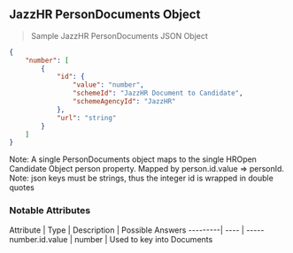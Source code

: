 ## JazzHR PersonDocuments Object

> Sample JazzHR PersonDocuments JSON Object

```json
{
    "number": [
        {
            "id": {
                "value": "number",
                "schemeId": "JazzHR Document to Candidate",
                "schemeAgencyId": "JazzHR"
            },
            "url": "string"
        }
    ]
}
```

<aside class="notice">
Note: A single PersonDocuments object maps to the single HROpen Candidate Object person property. Mapped by person.id.value => personId.
</aside>

<aside class="notice">
Note: json keys must be strings, thus the integer id is wrapped in double quotes
</aside>

### Notable Attributes

Attribute | Type | Description | Possible Answers
---------| ---- | -----
number.id.value | number | Used to key into Documents
